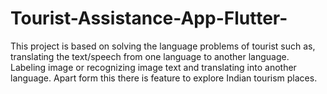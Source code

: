 # Tourist-Assistance-App-Flutter-
This project is based on solving the language problems of tourist such as, translating the text/speech from one language to another language. Labeling image or recognizing image text and translating into another language. Apart form this there is feature to explore Indian tourism places.
